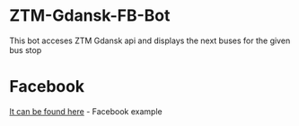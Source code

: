 # ZTM-Gdansk-FB-Bot
This bot acceses ZTM Gdansk api and displays the next buses for the given bus stop

# Facebook
[It can be found here](https://www.facebook.com/marcinek.przyjaciel.9) - Facebook example
